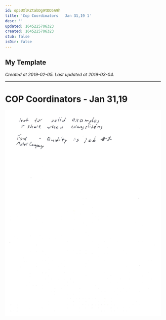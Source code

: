 ```yaml
---
id: op5UXlRZtabDg9tDD5A9h
title: 'Cop Coordinators   Jan 31,19 1'
desc: ''
updated: 1645225706323
created: 1645225706323
stub: false
isDir: false
---
```

My Template
---

_Created at 2019-02-05._
_Last updated at 2019-03-04._




---

# COP Coordinators - Jan 31,19


![RB 2019-02-0509.jpg](assets/RB-2019-02-0509.jpg)

